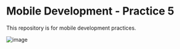 # Mobile Development - Practice 5

This repository is for mobile development practices.

![image](https://user-images.githubusercontent.com/48601671/141685617-98dd0247-286f-4e9f-aedd-73f3c81185ea.png)
